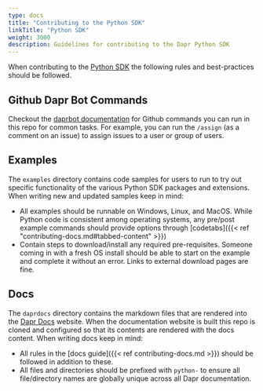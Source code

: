 ```yaml
---
type: docs
title: "Contributing to the Python SDK"
linkTitle: "Python SDK"
weight: 3000
description: Guidelines for contributing to the Dapr Python SDK
---
```


When contributing to the [Python SDK](https://github.com/dapr/python-sdk) the following rules and best-practices should be followed.

## Github Dapr Bot Commands

Checkout the [daprbot documentation](https://docs.dapr.io/contributing/daprbot/) for Github commands you can run in this repo for common tasks. For example, you can run the `/assign` (as a comment on an issue) to assign issues to a user or group of users.

## Examples

The `examples` directory contains code samples for users to run to try out specific functionality of the various Python SDK packages and extensions. When writing new and updated samples keep in mind:

- All examples should be runnable on Windows, Linux, and MacOS. While Python code is consistent among operating systems, any pre/post example commands should provide options through [codetabs]({{< ref "contributing-docs.md#tabbed-content" >}})
- Contain steps to download/install any required pre-requisites. Someone coming in with a fresh OS install should be able to start on the example and complete it without an error. Links to external download pages are fine.

## Docs

The `daprdocs` directory contains the markdown files that are rendered into the [Dapr Docs](https://docs.dapr.io) website. When the documentation website is built this repo is cloned and configured so that its contents are rendered with the docs content. When writing docs keep in mind:

   - All rules in the [docs guide]({{< ref contributing-docs.md >}}) should be followed in addition to these.
   - All files and directories should be prefixed with `python-` to ensure all file/directory names are globally unique across all Dapr documentation.